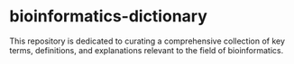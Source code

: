 # bioinformatics-dictionary
 This repository is dedicated to curating a comprehensive collection of key terms, definitions, and explanations relevant to the field of bioinformatics.
